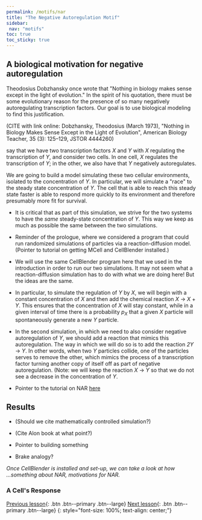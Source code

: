 ```yaml
---
permalink: /motifs/nar
title: "The Negative Autoregulation Motif"
sidebar:
 nav: "motifs"
toc: true
toc_sticky: true
---
```


## A biological motivation for negative autoregulation

Theodosius Dobzhansky once wrote that "Nothing in biology makes sense except in the light of evolution." In the spirit of his quotation, there must be some evolutionary reason for the presence of so many negatively autoregulating transcription factors. Our goal is to use biological modeling to find this justification.

(CITE with link online:  Dobzhansky, Theodosius (March 1973), "Nothing in Biology Makes Sense Except in the Light of Evolution", American Biology Teacher, 35 (3): 125–129, JSTOR 4444260)

say that we have two transcription factors *X* and *Y* with *X* regulating the transcription of *Y*, and consider two cells. In one cell, *X* regulates the transcription of *Y*; in the other, we also have that *Y* negatively autoregulates.

We are going to build a model simulating these two cellular environments, isolated to the concentration of *Y*. In particular, we will simulate a "race" to the steady state concentration of *Y*. The cell that is able to reach this steady state faster is able to respond more quickly to its environment and therefore presumably more fit for survival.

* It is critical that as part of this simulation, we strive for the two systems to have the *same* steady-state concentration of *Y*. This way we keep as much as possible the same between the two simulations.

* Reminder of the prologue, where we considered a program that could run randomized simulations of particles via a reaction-diffusion model. (Pointer to tutorial on getting MCell and CellBlender installed.)

* We will use the same CellBlender program here that we used in the introduction in order to run our two simulations.  It may not seem what a reaction-diffusion simulation has to do with what we are doing here! But the ideas are the same.

* In particular, to simulate the regulation of *Y* by *X*, we will begin with a constant concentration of *X* and then add the chemical reaction *X* → *X* + *Y*.  This ensures that the concentration of *X* will stay constant, while in a given interval of time there is a probability *p*<sub>*X*</sub> that a given *X* particle will spontaneously generate a new *Y* particle.

* In the second simulation, in which we need to also consider negative autoregulation of *Y*, we should add a reaction that mimics this autoregulation.  The way in which we will do so is to add the reaction *2Y* → *Y*. In other words, when two *Y* particles collide, one of the particles serves to remove the other, which mimics the process of a transcription factor turning another copy of itself off as part of negative autoregulation. (Note: we will keep the reaction *X* → *Y* so that we do not see a decrease in the concentration of *Y*.

* Pointer to the tutorial on NAR [here](tutorial_nar)

## Results

* (Should we cite mathematically controlled simulation?)

* (Cite Alon book at what point?)



* Pointer to building something

* Brake analogy?

*Once CellBlender is installed and set-up, we can take a look at how ...something about NAR, motivations for NAR.*

### A Cell's Response

[Previous lesson](finding){: .btn .btn--primary .btn--large} [Next lesson](feed){: .btn .btn--primary .btn--large}
{: style="font-size: 100%; text-align: center;"}

